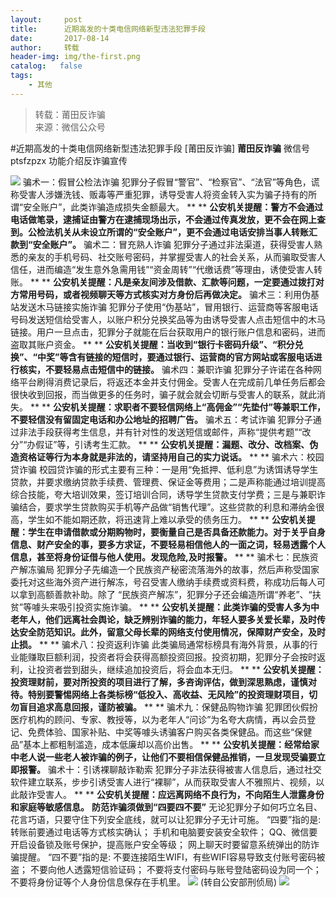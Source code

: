 ```yaml
---
layout:     post
title:      近期高发的十类电信网络新型违法犯罪手段
date:       2017-08-14
author:     转载
header-img: img/the-first.png
catalog:   false
tags:
    - 其他
---
```


<blockquote><p>转载：莆田反诈骗<br>
来源：微信公众号</p></blockquote>

#近期高发的十类电信网络新型违法犯罪手段
[莆田反诈骗]
**莆田反诈骗**
微信号ptsfzpzx
功能介绍反诈骗宣传

![]({{site.baseurl}}/postimg/oxzC2q0blKjpmBJ5bAcZMY2Kcxd8c5lzVnmKOgN12pJ177fV53Kk5u4LicP72eHKxfgDpmL3dmlTdYYETicOBHMQ.gif)
骗术一：假冒公检法诈骗
犯罪分子假冒“警官”、“检察官”、“法官”等角色，谎称受害人涉嫌洗钱、贩毒等严重犯罪，诱导受害人将资金转入实为骗子持有的所谓“安全账户”，此类诈骗造成损失金额最大。
**
**
**公安机关提醒：警方不会通过电话做笔录，逮捕证由警方在逮捕现场出示，不会通过传真发放，更不会在网上查到。公检法机关从未设立所谓的“安全账户”，更不会通过电话安排当事人转账汇款到“安全账户”。**
骗术二：冒充熟人诈骗
犯罪分子通过非法渠道，获得受害人熟悉的亲友的手机号码、社交账号密码，并掌握受害人的社会关系，从而骗取受害人信任，进而编造“发生意外急需用钱”“资金周转”“代缴话费”等理由，诱使受害人转账。
**
**
**公安机关提醒：凡是亲友间涉及借款、汇款等问题，一定要通过拨打对方常用号码，或者视频聊天等方式核实对方身份后再做决定。**
骗术三：利用伪基站发送木马链接实施诈骗
犯罪分子使用“伪基站”，冒用银行、运营商等客服电话号码发送短信给受害人，以账户积分兑换奖品等为由诱导受害人点击短信中的木马链接。用户一旦点击，犯罪分子就能在后台获取用户的银行账户信息和密码，进而盗取其账户资金。
**
**
**公安机关提醒：当收到“银行卡密码升级”、“积分兑换”、“中奖”等含有链接的短信时，要通过银行、运营商的官方网站或客服电话进行核实，不要轻易点击短信中的链接。**
骗术四：兼职诈骗
犯罪分子许诺在各种网络平台刷得消费记录后，将返还本金并支付佣金。受害人在完成前几单任务后都会很快收到回报，而当做更多的任务时，骗子就会就会切断与受害人的联系，就此消失。
**
**
**公安机关提醒：求职者不要轻信网络上“高佣金”“先垫付”等兼职工作，不要轻信没有留固定电话和办公地址的招聘广告。**
骗术五：考试诈骗
犯罪分子通过非法手段获得考生信息，并有针对性的发送短信或邮件，声称“提供考题”“改分”“办假证”等，引诱考生汇款。
**
**
**公安机关提醒：漏题、改分、改档案、伪造资格证等行为本身就是非法的，请坚持用自己的实力说话。**
**
**
骗术六：校园贷诈骗
校园贷诈骗的形式主要有三种：一是用“免抵押、低利息”为诱饵诱导学生贷款，并要求缴纳贷款手续费、管理费、保证金等费用；二是声称能通过培训提高综合技能，夸大培训效果，签订培训合同，诱导学生贷款支付学费；三是与兼职诈骗结合，要求学生贷款购买手机等产品做“销售代理”。这些贷款的利息和滞纳金很高，学生如不能如期还款，将迅速背上难以承受的债务压力。
**
**
**公安机关提醒：学生在申请借款或分期购物时，要衡量自己是否具备还款能力。对于关乎自身信息、财产安全的事，要多方求证，不要轻易相信他人的一面之词，轻易透露个人信息，甚至将身份证借与他人使用。发现危险,及时报警。**
**
**
骗术七：民族资产解冻骗局
犯罪分子先编造一个民族资产秘密流落海外的故事，然后声称受国家委托对这些海外资产进行解冻，号召受害人缴纳手续费或资料费，称成功后每人可以拿到高额善款补助。除了
“民族资产解冻”，犯罪分子还会编造所谓“养老”、“扶贫”等噱头来吸引投资实施诈骗。
**
**
**公安机关提醒：此类诈骗的受害人多为中老年人，他们远离社会舆论，缺乏辨别诈骗的能力，年轻人要多关爱长辈，及时传达安全防范知识。此外，留意父母长辈的网络支付使用情况，保障财产安全，及时止损。**
**
**
骗术八：投资返利诈骗
此类骗局通常标榜具有海外背景，从事的行业能赚取巨额利润，投资者将会获得高额投资回报。投资初期，犯罪分子会按时返利，让投资者尝到甜头，继续追加投资后，将会血本无归。
**
**
**公安机关提醒：投资理财前，要对所投资的项目进行了解，多咨询评估，做到深思熟虑，谨慎对待。特别要警惕网络上各类标榜“低投入、高收益、无风险”的投资理财项目，切勿盲目追求高息回报，谨防被骗。**
**
**
骗术九：保健品购物诈骗
犯罪团伙假扮医疗机构的顾问、专家、教授等，以为老年人“问诊”为名夸大病情，再以会员登记、免费体验、国家补贴、中奖等噱头诱骗客户购买各类保健品。而这些“保健品”基本上都粗制滥造，成本低廉却以高价出售。
**
**
**公安机关提醒：经常给家中老人说一些老人被诈骗的例子，让他们不要相信保健品推销，一旦发现受骗要立即报警。**
骗术十：引诱裸聊敲诈勒索
犯罪分子非法获得被害人信息后，通过社交软件建立联系，步步引诱受害人进行“裸聊”，从而获取受害人不雅照片、视频，以此敲诈受害人。
**
**
**公安机关提醒：应远离网络不良行为，不向陌生人泄露身份和家庭等敏感信息。**
**防范诈骗须做到“四要四不要”**
无论犯罪分子如何巧立名目、花言巧语，只要守住下列安全底线，就可以让犯罪分子无计可施。
“四要”指的是:
转账前要通过电话等方式核实确认；
手机和电脑要安装安全软件；
QQ、微信要开启设备锁及账号保护，提高账户安全等级；
网上聊天时要留意系统弹出的防诈骗提醒。
“四不要”指的是:
不要连接陌生WIFI，有些WIFI容易导致支付账号密码被盗；
不要向他人透露短信验证码；
不要将支付密码与账号登陆密码设为同一个；
不要将身份证等个人身份信息保存在手机里。
![]({{site.baseurl}}/postimg/oxzC2q0blKjhfjNQHTnXJgSNelETgeHSPn7ucEVFtM2ycnyG7y4ob9I4uyBsxzadWQoEhqMHBXHbxias1iay2qdA.jpeg)
(转自公安部刑侦局)
![]({{site.baseurl}}/postimg/oxzC2q0blKjpmBJ5bAcZMY2Kcxd8c5lz9SzxP84O8gXVJEpVyM4wVt0eibdKtbB7iaR4E5cnoYkyMvUN0LhJic7TQ.jpeg)
